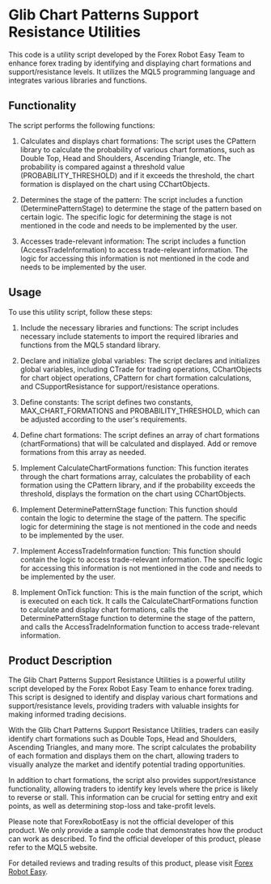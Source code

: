 # Glib Chart Patterns Support Resistance Utilities

This code is a utility script developed by the Forex Robot Easy Team to enhance forex trading by identifying and displaying chart formations and support/resistance levels. It utilizes the MQL5 programming language and integrates various libraries and functions.

## Functionality

The script performs the following functions:

1. Calculates and displays chart formations: The script uses the CPattern library to calculate the probability of various chart formations, such as Double Top, Head and Shoulders, Ascending Triangle, etc. The probability is compared against a threshold value (PROBABILITY_THRESHOLD) and if it exceeds the threshold, the chart formation is displayed on the chart using CChartObjects.

2. Determines the stage of the pattern: The script includes a function (DeterminePatternStage) to determine the stage of the pattern based on certain logic. The specific logic for determining the stage is not mentioned in the code and needs to be implemented by the user.

3. Accesses trade-relevant information: The script includes a function (AccessTradeInformation) to access trade-relevant information. The logic for accessing this information is not mentioned in the code and needs to be implemented by the user.

## Usage

To use this utility script, follow these steps:

1. Include the necessary libraries and functions: The script includes necessary include statements to import the required libraries and functions from the MQL5 standard library.

2. Declare and initialize global variables: The script declares and initializes global variables, including CTrade for trading operations, CChartObjects for chart object operations, CPattern for chart formation calculations, and CSupportResistance for support/resistance operations.

3. Define constants: The script defines two constants, MAX_CHART_FORMATIONS and PROBABILITY_THRESHOLD, which can be adjusted according to the user's requirements.

4. Define chart formations: The script defines an array of chart formations (chartFormations) that will be calculated and displayed. Add or remove formations from this array as needed.

5. Implement CalculateChartFormations function: This function iterates through the chart formations array, calculates the probability of each formation using the CPattern library, and if the probability exceeds the threshold, displays the formation on the chart using CChartObjects.

6. Implement DeterminePatternStage function: This function should contain the logic to determine the stage of the pattern. The specific logic for determining the stage is not mentioned in the code and needs to be implemented by the user.

7. Implement AccessTradeInformation function: This function should contain the logic to access trade-relevant information. The specific logic for accessing this information is not mentioned in the code and needs to be implemented by the user.

8. Implement OnTick function: This is the main function of the script, which is executed on each tick. It calls the CalculateChartFormations function to calculate and display chart formations, calls the DeterminePatternStage function to determine the stage of the pattern, and calls the AccessTradeInformation function to access trade-relevant information.

## Product Description

The Glib Chart Patterns Support Resistance Utilities is a powerful utility script developed by the Forex Robot Easy Team to enhance forex trading. This script is designed to identify and display various chart formations and support/resistance levels, providing traders with valuable insights for making informed trading decisions.

With the Glib Chart Patterns Support Resistance Utilities, traders can easily identify chart formations such as Double Tops, Head and Shoulders, Ascending Triangles, and many more. The script calculates the probability of each formation and displays them on the chart, allowing traders to visually analyze the market and identify potential trading opportunities.

In addition to chart formations, the script also provides support/resistance functionality, allowing traders to identify key levels where the price is likely to reverse or stall. This information can be crucial for setting entry and exit points, as well as determining stop-loss and take-profit levels.

Please note that ForexRobotEasy is not the official developer of this product. We only provide a sample code that demonstrates how the product can work as described. To find the official developer of this product, please refer to the MQL5 website.

For detailed reviews and trading results of this product, please visit [Forex Robot Easy](https://forexroboteasy.com/forex-robot-review/glib-chart-patterns-support-resistance-utilities-review-enhance-your-forex-trading-with-expert-advisor-powerful-chart-patterns/).

